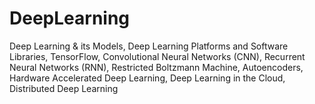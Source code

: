# DeepLearning
Deep Learning &amp; its Models, Deep Learning Platforms and Software Libraries, TensorFlow, Convolutional Neural Networks (CNN), Recurrent Neural Networks (RNN), Restricted Boltzmann Machine, Autoencoders, Hardware Accelerated Deep Learning, Deep Learning in the Cloud, Distributed Deep Learning
